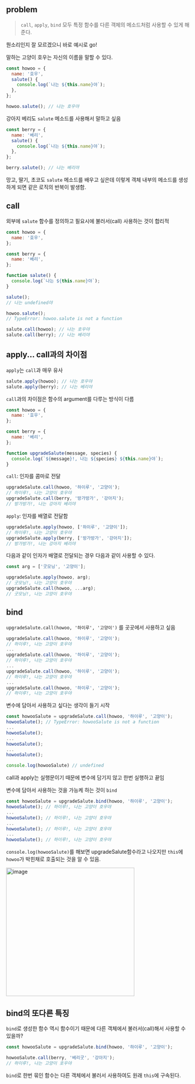 ## problem

> `call`, `apply`, `bind` 모두 특정 함수를 다른 객체의 메소드처럼 사용할 수 있게 해준다.

뭔소리인지 잘 모르겠으니 바로 예시로 go!

말하는 고양이 호우는 자신의 이름을 말할 수 있다.

```js
const howoo = {
  name: '호우',
  salute() {
    console.log(`나는 ${this.name}야`);
  },
};

howoo.salute(); // 나는 호우야
```

강아지 베리도 `salute` 메소드를 사용해서 말하고 싶음

```js
const berry = {
  name: '베리',
  salute() {
    console.log(`나는 ${this.name}야`);
  },
};

berry.salute(); // 나는 베리야
```

망고, 딸기, 초코도 `salute` 메소드를 배우고 싶은데 이렇게 객체 내부의 메소드를 생성하게 되면 같은 로직의 반복이 발생함.

## call

외부에 `salute` 함수를 정의하고 필요시에 불러서(call) 사용하는 것이 합리적

```js
const howoo = {
  name: '호우',
};

const berry = {
  name: '베리',
};

function salute() {
  console.log(`나는 ${this.name}야`);
}

salute();
// 나는 undefined야

howoo.salute();
// TypeError: howoo.salute is not a function
```

```js
salute.call(howoo); // 나는 호우야
salute.call(berry); // 나는 베리야
```

## apply... call과의 차이점

`apply`는 `call`과 매우 유사

```js
salute.apply(howoo); // 나는 호우야
salute.apply(berry); // 나는 베리야
```

`call`과의 차이점은 함수의 argument를 다루는 방식이 다름

```js
const howoo = {
  name: '호우',
};

const berry = {
  name: '베리',
};

function upgradeSalute(message, species) {
  console.log(`${message}!, 나는 ${species} ${this.name}야`);
}
```

`call`: 인자를 콤마로 전달

```js
upgradeSalute.call(howoo, '하이루', '고양이');
// 하이루!, 나는 고양이 호우야
upgradeSalute.call(berry, '방가방가', '강아지');
// 방가방가!, 나는 강아지 베리야
```

`apply`: 인자를 배열로 전달함

```js
upgradeSalute.apply(howoo, ['하이루', '고양이']);
// 하이루!, 나는 고양이 호우야
upgradeSalute.apply(berry, ['방가방가', '강아지']);
// 방가방가!, 나는 강아지 베리야
```

다음과 같이 인자가 배열로 전달되는 경우 다음과 같이 사용할 수 있다.

```js
const arg = ['굿모닝', '고양이'];

upgradeSalute.apply(howoo, arg);
// 굿모닝!, 나는 고양이 호우야
upgradeSalute.call(howoo, ...arg);
// 굿모닝!, 나는 고양이 호우야
```

## bind

`upgradeSalute.call(howoo, '하이루', '고양이')` 를 곳곳에서 사용하고 싶음

```js
upgradeSalute.call(howoo, '하이루', '고양이');
// 하이루!, 나는 고양이 호우야
...
upgradeSalute.call(howoo, '하이루', '고양이');
// 하이루!, 나는 고양이 호우야
...
upgradeSalute.call(howoo, '하이루', '고양이');
// 하이루!, 나는 고양이 호우야
...
upgradeSalute.call(howoo, '하이루', '고양이');
// 하이루!, 나는 고양이 호우야
```

변수에 담아서 사용하고 싶다는 생각이 들기 시작

```js
const howooSalute = upgradeSalute.call(howoo, '하이루', '고양이');
howooSalute(); // TypeError: howooSalute is not a function
...
howooSalute();
...
howooSalute();
...
howooSalute();

console.log(howooSalute) // undefined
```

call과 apply는 실행문이기 때문에 변수에 담기지 않고 한번 실행하고 끝임

변수에 담아서 사용하는 것을 가능케 하는 것이 `bind`

```js
const howooSalute = upgradeSalute.bind(howoo, '하이루', '고양이');
howooSalute(); // 하이루!, 나는 고양이 호우야
...
howooSalute(); // 하이루!, 나는 고양이 호우야
...
howooSalute(); // 하이루!, 나는 고양이 호우야
...
howooSalute(); // 하이루!, 나는 고양이 호우야
```

`console.log(howooSalute)`를 해보면 upgradeSalute함수라고 나오지만 `this`에 `howoo`가 박힌채로 호출되는 것을 알 수 있음.

<img width="348" alt="image" src="https://github.com/Fastcampus-Final-Team3/jober-frontend/assets/87072568/7e674aca-2f68-41d4-9902-ea2ff9cad646">

## bind의 또다른 특징

`bind`로 생성한 함수 역시 함수이기 때문에 다른 객체에서 불러서(call)해서 사용할 수 있을까?

```js
const howooSalute = upgradeSalute.bind(howoo, '하이루', '고양이');

howooSalute.call(berry, '베리굿', '강아지');
// 하이루!, 나는 고양이 호우야
```

`bind`로 한번 묶인 함수는 다른 객체에서 불러서 사용하여도 원래 `this`에 구속된다.
